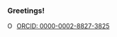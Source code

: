 ### Greetings!


<div itemscope itemtype="https://schema.org/Person"><a itemprop="sameAs" content="https://orcid.org/0000-0002-8827-3825" href="https://orcid.org/0000-0002-8827-3825" target="orcid.widget" rel="me noopener noreferrer" style="vertical-align:top;"><img src="https://orcid.org/sites/default/files/images/orcid_16x16.png" style="width:1em;margin-right:.5em;" alt="ORCID iD icon">ORCID: 0000-0002-8827-3825</a></div>

<!--
**juliamiller/juliamiller** is a ✨ _special_ ✨ repository because its `README.md` (this file) appears on your GitHub profile.
Here are some ideas to get you started:
- 🔭 I’m currently working on ...
- 🌱 I’m currently learning ...
- 👯 I’m looking to collaborate on ...
- 🤔 I’m looking for help with ...
- 💬 Ask me about ...
- 📫 How to reach me: ...
- 😄 Pronouns: ...
- ⚡ Fun fact: ...
-->
